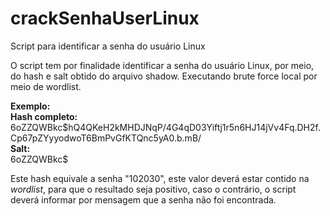 # crackSenhaUserLinux
Script para identificar a senha do usuário Linux

O script tem por finalidade identificar a senha do usuário Linux, por meio, do hash e salt obtido do arquivo shadow. 
Executando brute force local por meio de wordlist.

<b>Exemplo:</b><br>
<b>Hash completo:</b>
$6$oZZQWBkc$hQ4QKeH2kMHDJNqP/4G4qD03Yiftj1r5n6HJ14jVv4Fq.DH2f.Cp67pZYyyodwoT6BmPvGfKTQnc5yA0.b.mB/ <br>
<b>Salt:</b><br> 
$6$oZZQWBkc$

Este hash equivale a senha "102030", este valor deverá estar contido na <i>wordlist</i>, para que o resultado seja positivo, caso o contrário, o script deverá informar por mensagem que a senha não foi encontrada. 
